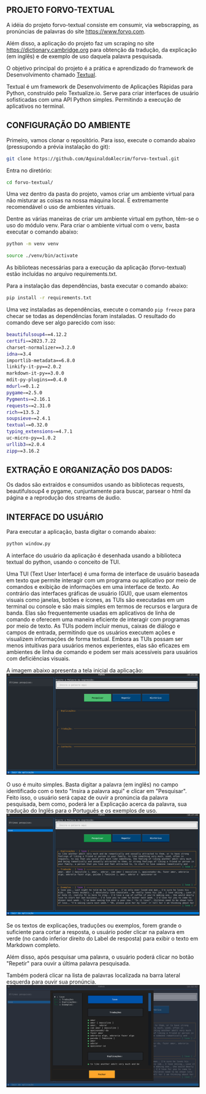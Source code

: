 PROJETO FORVO-TEXTUAL
---------------------
A idéia do projeto forvo-textual consiste em consumir, via webscrapping, as pronúncias de palavras do site <https://www.forvo.com>.

Além disso, a aplicação do projeto faz um scraping no site <https://dictionary.cambridge.org> para obtenção da tradução, da explicação (em inglês) e de exemplo de uso daquela palavra pesquisada.

O objetivo principal do projeto é a prática e aprendizado do framework de Desenvolvimento chamado [Textual](https://textual.textualize.io/).

Textual é um framework de Desenvolvimento de Aplicações Rápidas para Python, construído pelo Textualize.io. 
Serve para criar interfaces de usuário sofisticadas com uma API Python simples. Permitindo a execução de aplicativos no terminal.

CONFIGURAÇÃO DO AMBIENTE
--------------------------
Primeiro, vamos clonar o repositório. Para isso, execute o comando abaixo (pressupondo a prévia instalação do git):

```bash
git clone https://github.com/AguinaldoAlecrim/forvo-textual.git
```
Entra no diretório:
```bash
cd forvo-textual/
```

Uma vez dentro da pasta do projeto, vamos criar um ambiente virtual para não misturar as coisas na nossa máquina local. É extremamente recomendável o uso de ambientes virtuais. 

Dentre as várias maneiras de criar um ambiente virtual em python, têm-se o uso do módulo venv. Para criar o ambiente virtual com o venv, basta executar o comando abaixo:
```bash
python -m venv venv
```
```bash
source ./venv/bin/activate
```

As biblioteas necessárias para a execução da aplicação (forvo-textual) estão incluídas no arquivo requirements.txt.

Para a instalação das dependências, basta executar o comando abaixo:
```bash
pip install -r requirements.txt
```
Uma vez instaladas as dependências, execute o comando ```pip freeze``` para checar se todas as dependências foram instaladas.
O resultado do comando deve ser algo parecido com isso:
```bash
beautifulsoup4==4.12.2
certifi==2023.7.22
charset-normalizer==3.2.0
idna==3.4
importlib-metadata==6.8.0
linkify-it-py==2.0.2
markdown-it-py==3.0.0
mdit-py-plugins==0.4.0
mdurl==0.1.2
pygame==2.5.0
Pygments==2.16.1
requests==2.31.0
rich==13.5.2
soupsieve==2.4.1
textual==0.32.0
typing_extensions==4.7.1
uc-micro-py==1.0.2
urllib3==2.0.4
zipp==3.16.2
```

EXTRAÇÃO E ORGANIZAÇÃO DOS DADOS:
---------------------------------
Os dados são extraídos e consumidos usando as bibliotecas requests, beautifulsoup4 e pygame, cunjuntamente para buscar, parsear o html da página e a reprodução dos streams de áudio.

INTERFACE DO USUÁRIO
-------------------
Para executar a aplicação, basta digitar o comando abaixo:
```bash
python window.py
```
A interface do usuário da aplicação é desenhada usando a biblioteca textual do python, usando o conceito de TUI.

Uma TUI (Text User Interface) é uma forma de interface de usuário baseada em texto que permite interagir com um programa ou aplicativo por meio de comandos e exibição de informações em uma interface de texto. Ao contrário das interfaces gráficas de usuário (GUI), que usam elementos visuais como janelas, botões e ícones, as TUIs são executadas em um terminal ou console e são mais simples em termos de recursos e largura de banda. Elas são frequentemente usadas em aplicativos de linha de comando e oferecem uma maneira eficiente de interagir com programas por meio de texto. As TUIs podem incluir menus, caixas de diálogo e campos de entrada, permitindo que os usuários executem ações e visualizem informações de forma textual. Embora as TUIs possam ser menos intuitivas para usuários menos experientes, elas são eficazes em ambientes de linha de comando e podem ser mais acessíveis para usuários com deficiências visuais.

A imagem abaixo apresenta a tela inicial da aplicação:
![Interface inicial do usuário!](assets/images/tela_inicial.png )

O uso é muito simples. Basta digitar a palavra (em inglês) no campo identificado com o texto "Insira a palavra aqui" e clicar em "Pesquisar".
Feito isso, o usuário será capaz de ouvir a pronúncia da palavra pesquisada, bem como, poderá ler a Explicação acerca da palavra, sua tradução do Inglẽs para o Português e os exemplos de uso.
![Interface inicial do usuário!](assets/images/interface_uso.png )

Se os textos de explicações, traduções ou exemplos, forem grande o suficiente para cortar a resposta, o usuário poder clicar na palavra em verde (no cando inferior direito do Label de resposta) para exibir o texto em Markdown completo.

Além disso, após pesquisar uma palavra, o usuário poderá clicar no botão "Repetir" para ouvir a última palavra pesquisada.

Também poderá clicar na lista de palavras localizada na barra lateral esquerda para ouvir sua pronúncia.
![Interface inicial do usuário!](assets/images/inteface_clicked.png )